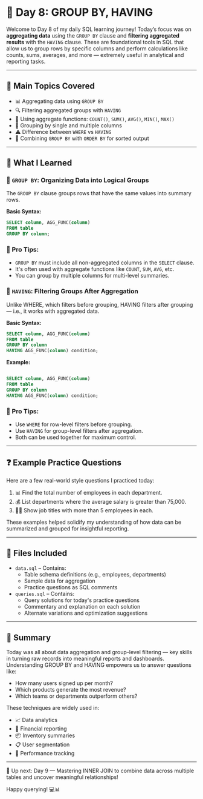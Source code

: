 # 📘 Day 8: GROUP BY, HAVING

Welcome to Day 8 of my daily SQL learning journey! Today’s focus was on **aggregating data** using the `GROUP BY` clause and **filtering aggregated results** with the `HAVING` clause. These are foundational tools in SQL that allow us to group rows by specific columns and perform calculations like counts, sums, averages, and more — extremely useful in analytical and reporting tasks.

---

## 🧠 Main Topics Covered

- 📊 Aggregating data using `GROUP BY`
- 🔍 Filtering aggregated groups with `HAVING`
- 🧮 Using aggregate functions: `COUNT()`, `SUM()`, `AVG()`, `MIN()`, `MAX()`
- 🧱 Grouping by single and multiple columns
- ⚠️ Difference between `WHERE` vs `HAVING`
- 🔄 Combining `GROUP BY` with `ORDER BY` for sorted output

---

## 📖 What I Learned

### 🔹 `GROUP BY`: Organizing Data into Logical Groups

The `GROUP BY` clause groups rows that have the same values into summary rows.

**Basic Syntax:**
```sql
SELECT column, AGG_FUNC(column)
FROM table
GROUP BY column;
```
### 🧠 Pro Tips:
- `GROUP BY` must include all non-aggregated columns in the `SELECT` clause.
- It's often used with aggregate functions like `COUNT`, `SUM`, `AVG`, etc.
- You can group by multiple columns for multi-level summaries.

### 🔹 `HAVING`: Filtering Groups After Aggregation

Unlike WHERE, which filters before grouping, HAVING filters after grouping — i.e., it works with aggregated data.

**Basic Syntax:**

```sql
SELECT column, AGG_FUNC(column)
FROM table
GROUP BY column
HAVING AGG_FUNC(column) condition;
```

**Example:**
```sql

SELECT column, AGG_FUNC(column)
FROM table
GROUP BY column
HAVING AGG_FUNC(column) condition;
```
### 🧠 Pro Tips:
- Use `WHERE` for row-level filters before grouping.
- Use `HAVING` for group-level filters after aggregation.
- Both can be used together for maximum control.

--- 

## ❓ Example Practice Questions
Here are a few real-world style questions I practiced today:

1. 📊 Find the total number of employees in each department.
2. 💰 List departments where the average salary is greater than 75,000.
3. 🧑‍🏫 Show job titles with more than 5 employees in each.

These examples helped solidify my understanding of how data can be summarized and grouped for insightful reporting.

--- 

## 📂 Files Included
- `data.sql` – Contains:
  - Table schema definitions (e.g., employees, departments)
  - Sample data for aggregation
  - Practice questions as SQL comments
- `queries.sql` – Contains:
  - Query solutions for today's practice questions
  - Commentary and explanation on each solution
  - Alternate variations and optimization suggestions

--- 

## 📝 Summary
Today was all about data aggregation and group-level filtering — key skills in turning raw records into meaningful reports and dashboards. Understanding GROUP BY and HAVING empowers us to answer questions like:

- How many users signed up per month?
- Which products generate the most revenue?
- Which teams or departments outperform others?

These techniques are widely used in:

- 📈 Data analytics
- 🧾 Financial reporting
- 📦 Inventory summaries
- 📋 User segmentation
- 🎯 Performance tracking

--- 
 
📅 Up next: Day 9 — Mastering INNER JOIN to combine data across multiple tables and uncover meaningful relationships!

Happy querying! 💻📊
